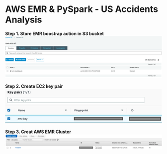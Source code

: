 # AWS EMR & PySpark - US Accidents Analysis

__Step 1. Store EMR boostrap action in S3 bucket__\
<img src = "1. S3 sh.png" width='900' heigh='600'>

__Step 2. Create EC2 key pair__\
<img src = "2. EC2 key.png" width='900' heigh='600'>

__Step 3. Creat AWS EMR Cluster__\
<img src = "3. AWS EMR.png" width='900' heigh='600'>
